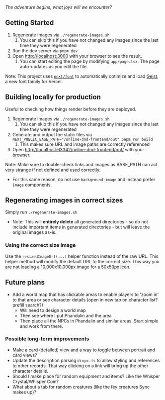 _The adventure begins, what joys will we encounter?_

## Getting Started

1. Regenerate images via `./regenerate-images.sh `
    1. You can skip this if you have not changed any images since the last time they were regenerated
2. Run the dev server via `pnpm dev`
3. Open [http://localhost:3000](http://localhost:3000) with your browser to see the result.
    1. You can start editing the page by modifying `app/page.tsx`. The page auto-updates as you edit the file.

Note: This project uses [`next/font`](https://nextjs.org/docs/app/building-your-application/optimizing/fonts) to
automatically optimize and load [Geist](https://vercel.com/font), a new font family for Vercel.

## Building locally for production

Useful to checking how things render before they are deployed.

1. Regenerate images via `./regenerate-images.sh `
    1. You can skip this if you have not changed any images since the last time they were regenerated
2. Generate and output the static files via `NEXT_PUBLIC_BASE_PATH="/online-dnd-frontend/out" pnpm run build`
    1. This makes sure URL and image paths are correctly referenced
3. Open [http://localhost:63342/online-dnd-frontend/out/](http://localhost:63342/online-dnd-frontend/out/) with your
   browser.

Note: Make sure to double-check links and images as BASE_PATH can act very strange if not defined and used correctly.
- For this same reason, do not use `background-image` and instead prefer `Image` components.

## Regenerating images in correct sizes

Simply run `./regenerate-images.sh`

- Note: This will **entirely delete** all generated directories - so do not include important items in generated
  directories - but will leave the original images as-is.

### Using the correct size image

Use the `resizedImageUrl(...)` helper function instead of the raw URL. This helper method will modify the default URL to
the correct size. This way you are not loading a 10,000x10,000px image for a 50x50px icon.

## Future plans

- Add a world map that has clickable areas to enable players to 'zoom in' to that area or see character details (open in
  new tab on character list? prefill search?)
    - Will need to design a world map
    - Then see where I put Phandalin and the area
    - Then place all the NPCs in Phandalin and similar areas. Start simple and work from there.

### Possible long-term improvements

- Make a card (detailed) view and a way to toggle between portrait and card views?
- Update the description parsing in `npc.ts` to allow styling and references to other records. That way clicking on a
  link will bring up the other character details.
- Should I make place for random equipment and items? Like the Whisper Crystal/Whisper Coin?
- What about a tab for random creatures (like the fey creatures Sync makes up)?
